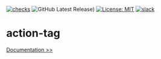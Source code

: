[![checks](https://github.com/martoc/action-tag/actions/workflows/checks.yml/badge.svg?branch=main&event=push)](https://github.com/martoc/action-tag/actions/workflows/checks.yml)
![GitHub Latest Release)](https://img.shields.io/github/v/release/martoc/action-tag?logo=github)
[![License: MIT](https://img.shields.io/badge/License-MIT-yellow.svg)](https://opensource.org/licenses/MIT)
[![slack](https://img.shields.io/badge/slack-general-brightgreen.svg?logo=slack)](https://app.slack.com/messages/T8L8AAD3M/C8LBHLSVA)

# action-tag

[Documentation >>](./docs/index.md)
